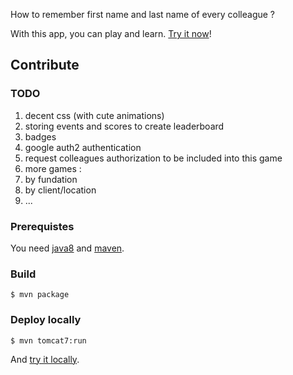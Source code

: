 How to remember first name and last name of every colleague ?

With this app, you can play and learn. [Try it now](http://know-your-colleagues.seblm.eu.cloudbees.net)!

## Contribute

### TODO

 1. decent css (with cute animations)
 2. storing events and scores to create leaderboard
 3. badges
 4. google auth2 authentication
 5. request colleagues authorization to be included into this game
 5. more games :
   1. by fundation
   2. by client/location
   3. ...

### Prerequistes

You need [java8](https://jdk8.java.net/download.html) and [maven](http://maven.apache.org).

### Build

    $ mvn package

### Deploy locally

    $ mvn tomcat7:run

And [try it locally](http://localhost:8080).